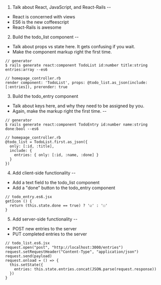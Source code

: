 1. Talk about React, JavaScript, and React-Rails
--
* React is concerned with views
* ES6 is the new coffeescript
* React-Rails is awesome

2. Build the todo_list component
--
* Talk about props vs state here. It gets confusing if you wait.
* Make the component markup right the first time.
```
// generator
$ rails generate react:component TodoList id:number title:string entries:array --es6
```
```
// homepage_controller.rb
render component: 'TodoList', props: @todo_list.as_json(include: [:entries]), prerender: true
```

3. Build the todo_entry component
* Talk about keys here, and why they need to be assigned by you.
* Again, make the markup right the first time.
--
```
// generator
$ rails generate react:component TodoEntry id:number name:string done:bool --es6
```
```
// homepage_controller.rb
@todo_list = TodoList.first.as_json({
  only: [:id, :title],
  include: {
    entries: { only: [:id, :name, :done] }
  }
})
```

4. Add client-side functionality
--
* Add a text field to the todo_list component
* Add a "done" button to the todo_entry component
```
// todo_entry.es6.jsx
getIcon () {
  return (this.state.done == true) ? '☑' : '☐'
}
```

5. Add server-side functionality
--
* POST new entries to the server
* PUT completed entries to the server
```
// todo_list.es6.jsx
request.open("post", "http://localhost:3000/entries")
request.setRequestHeader("Content-Type", "application/json")
request.send(payload)
request.onload = () => {
  this.setState({
    entries: this.state.entries.concat(JSON.parse(request.response))
  })
}
```
